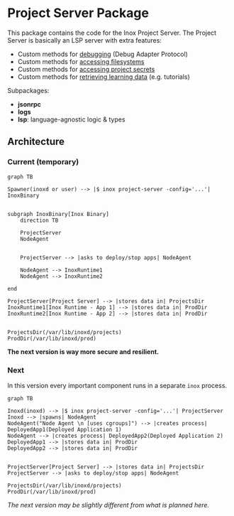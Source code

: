 # Project Server Package

This package contains the code for the Inox Project Server.
The Project Server is basically an LSP server with extra features:
- Custom methods for [debugging](./debug_methods.go) (Debug Adapter Protocol)
- Custom methods for [accessing filesystems](./filesystem_methods.go)
- Custom methods for [accessing project secrets](./secrets_methods.go)
- Custom methods for [retrieving learning data](./learning_methods.go) (e.g. tutorials)


Subpackages:

- **jsonrpc**
- **logs**
- **lsp**: language-agnostic logic & types

## Architecture

### Current (temporary)

```mermaid
graph TB

Spawner(inoxd or user) --> |$ inox project-server -config='...'| InoxBinary


subgraph InoxBinary[Inox Binary]
    direction TB

    ProjectServer
    NodeAgent


    ProjectServer --> |asks to deploy/stop apps| NodeAgent

    NodeAgent --> InoxRuntime1
    NodeAgent --> InoxRuntime2

end

ProjectServer[Project Server] --> |stores data in| ProjectsDir
InoxRuntime1[Inox Runtime - App 1] --> |stores data in| ProdDir
InoxRuntime2[Inox Runtime - App 2] --> |stores data in| ProdDir


ProjectsDir(/var/lib/inoxd/projects)
ProdDir(/var/lib/inoxd/prod)

```

**The next version is way more secure and resilient.**

### Next

In this version every important component runs in a separate `inox` process.

```mermaid
graph TB

Inoxd(inoxd) --> |$ inox project-server -config='...'| ProjectServer
Inoxd --> |spawns| NodeAgent
NodeAgent("Node Agent \n [uses cgroups]") --> |creates process| DeployedApp1(Deployed Application 1)
NodeAgent --> |creates process| DeployedApp2(Deployed Application 2)
DeployedApp1 --> |stores data in| ProdDir
DeployedApp2 --> |stores data in| ProdDir


ProjectServer[Project Server] --> |stores data in| ProjectsDir
ProjectServer --> |asks to deploy/stop apps| NodeAgent

ProjectsDir(/var/lib/inoxd/projects)
ProdDir(/var/lib/inoxd/prod)
```

_The next version may be slightly different from what is planned here._
